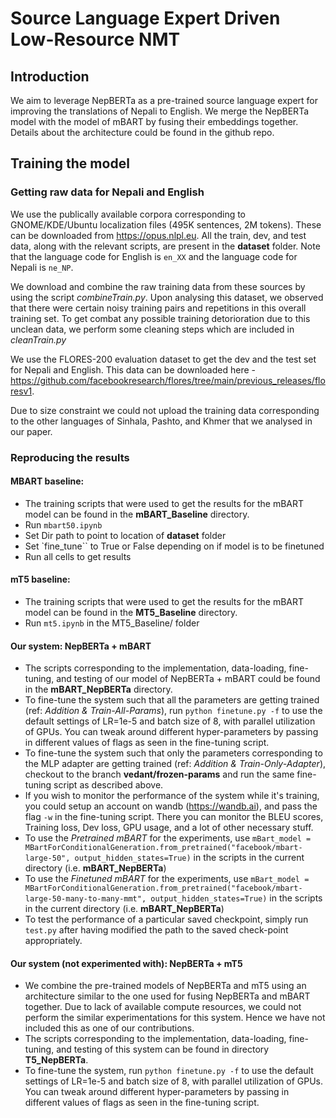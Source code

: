 # Source Language Expert Driven Low-Resource NMT

## Introduction

We aim to leverage NepBERTa as a pre-trained source language expert for improving the translations of Nepali to English. We merge the NepBERTa model with the model of mBART by fusing their embeddings together. Details about the architecture could be found in the github repo.

## Training the model

### Getting raw data for Nepali and English

We use the publically available corpora corresponding to GNOME/KDE/Ubuntu localization files (495K sentences, 2M tokens). These can be downloaded from https://opus.nlpl.eu. All the train, dev, and test data, along with the relevant scripts, are present in the **dataset** folder. Note that the language code for English is `en_XX` and the language code for Nepali is `ne_NP`.

We download and combine the raw training data from these sources by using the script _combineTrain.py_. Upon analysing this dataset, we observed that there were certain noisy training pairs and repetitions in this overall training set. To get combat any possible training detorioration due to this unclean data, we perform some cleaning steps which are included in _cleanTrain.py_

We use the FLORES-200 evaluation dataset to get the dev and the test set for Nepali and English. This data can be downloaded here - https://github.com/facebookresearch/flores/tree/main/previous_releases/floresv1.

Due to size constraint we could not upload the training data corresponding to the other languages of Sinhala, Pashto, and Khmer that we analysed in our paper.

### Reproducing the results 

#### MBART baseline:
- The training scripts that were used to get the results for the mBART model can be found in the **mBART_Baseline** directory.
- Run `mbart50.ipynb`
- Set Dir path to point to location of **dataset** folder
- Set `fine_tune`` to True or False depending on if model is to be finetuned
- Run all cells to get results

#### mT5 baseline:
- The training scripts that were used to get the results for the mBART model can be found in the **MT5_Baseline** directory.
- Run `mt5.ipynb` in the MT5_Baseline/ folder

#### Our system: NepBERTa + mBART
- The scripts corresponding to the implementation, data-loading, fine-tuning, and testing of our model of NepBERTa + mBART could be found in the **mBART_NepBERTa** directory.
- To fine-tune the system such that all the parameters are getting trained (ref: *Addition & Train-All-Params*), run `python finetune.py -f` to use the default settings of LR=1e-5 and batch size of 8, with parallel utilization of GPUs. You can tweak around different hyper-parameters by passing in different values of flags as seen in the fine-tuning script.
- To fine-tune the system such that only the parameters corresponding to the MLP adapter are getting trained (ref: *Addition & Train-Only-Adapter*), checkout to the branch **vedant/frozen-params** and run the same fine-tuning script as described above.
- If you wish to monitor the performance of the system while it's training, you could setup an account on wandb (https://wandb.ai), and pass the flag `-w` in the fine-tuning script. There you can monitor the BLEU scores, Training loss, Dev loss, GPU usage, and a lot of other necessary stuff.
- To use the *Pretrained mBART* for the experiments, use `mBart_model = MBartForConditionalGeneration.from_pretrained("facebook/mbart-large-50", output_hidden_states=True)` in the scripts in the current directory (i.e. **mBART_NepBERTa**)
- To use the *Finetuned mBART* for the experiments, use `mBart_model = MBartForConditionalGeneration.from_pretrained("facebook/mbart-large-50-many-to-many-mmt", output_hidden_states=True)` in the scripts in the current directory (i.e. **mBART_NepBERTa**)
- To test the performance of a particular saved checkpoint, simply run `test.py` after having modified the path to the saved check-point appropriately.

#### Our system (not experimented with): NepBERTa + mT5
- We combine the pre-trained models of NepBERTa and mT5 using an architecture similar to the one used for fusing NepBERTa and mBART together. Due to lack of available compute resources, we could not perform the similar experimentations for this system. Hence we have not included this as one of our contributions.
- The scripts corresponding to the implementation, data-loading, fine-tuning, and testing of this system can be found in directory **T5_NepBERTa**.
- To fine-tune the system, run `python finetune.py -f` to use the default settings of LR=1e-5 and batch size of 8, with parallel utilization of GPUs. You can tweak around different hyper-parameters by passing in different values of flags as seen in the fine-tuning script.

